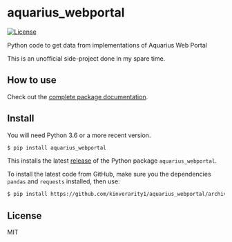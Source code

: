 # aquarius_webportal

[![License](http://img.shields.io/badge/license-MIT-blue.svg)](https://github.com/kinverarity1/aseg_gdf2/blob/master/LICENSE)

Python code to get data from implementations of Aquarius Web Portal

This is an unofficial side-project done in my spare time.

## How to use

Check out the [complete package documentation](https://aquarius-webportal.readthedocs.io/en/latest/).

## Install

You will need Python 3.6 or a more recent version.

```bash
$ pip install aquarius_webportal
```

This installs the latest [release](https://pypi.org/project/aquarius-webportal/) of the Python package ``aquarius_webportal``.

To install the latest code from GitHub, make sure you the dependencies ``pandas`` and ``requests`` installed, then use:

```bash
$ pip install https://github.com/kinverarity1/aquarius_webportal/archive/master.zip
```

## License

MIT
